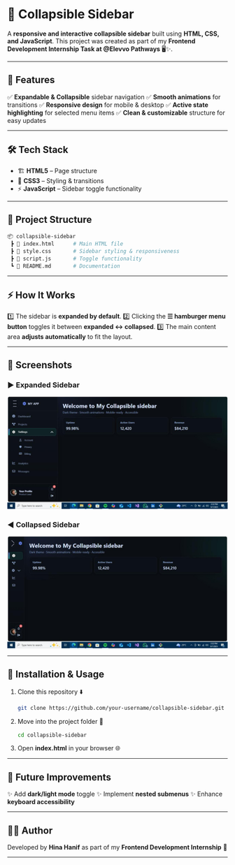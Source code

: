 # 📂 Collapsible Sidebar

A **responsive and interactive collapsible sidebar** built using **HTML, CSS, and JavaScript**.
This project was created as part of my **Frontend Development Internship Task at @Elevvo Pathways** 🖥️✨.

---

## 🚀 Features

✅ **Expandable & Collapsible** sidebar navigation
✅ **Smooth animations** for transitions
✅ **Responsive design** for mobile & desktop
✅ **Active state highlighting** for selected menu items
✅ **Clean & customizable** structure for easy updates

---

## 🛠️ Tech Stack

* 🏗️ **HTML5** – Page structure
* 🎨 **CSS3** – Styling & transitions
* ⚡ **JavaScript** – Sidebar toggle functionality

---

## 📂 Project Structure

```bash
📦 collapsible-sidebar
 ┣ 📜 index.html      # Main HTML file
 ┣ 📜 style.css       # Sidebar styling & responsiveness
 ┣ 📜 script.js       # Toggle functionality
 ┗ 📜 README.md       # Documentation
```

---

## ⚡ How It Works

1️⃣ The sidebar is **expanded by default**.
2️⃣ Clicking the **☰ hamburger menu button** toggles it between **expanded ↔ collapsed**.
3️⃣ The main content area **adjusts automatically** to fit the layout.

---

## 📸 Screenshots

### ▶️ Expanded Sidebar

![Expanded Sidebar](assessts/sidebar%20expended.jpg)  

### ◀️ Collapsed Sidebar

![Collapsed Sidebar](assessts/sidebar%20collapsed.jpg)  

---

## 🔧 Installation & Usage

1. Clone this repository ⬇️

   ```bash
   git clone https://github.com/your-username/collapsible-sidebar.git
   ```
2. Move into the project folder 📂

   ```bash
   cd collapsible-sidebar
   ```
3. Open **index.html** in your browser 🌐

---

## 🚧 Future Improvements

✨ Add **dark/light mode** toggle
✨ Implement **nested submenus**
✨ Enhance **keyboard accessibility**

---

## 👨‍💻 Author

Developed by **Hina Hanif** as part of my **Frontend Development Internship** 💼

---

